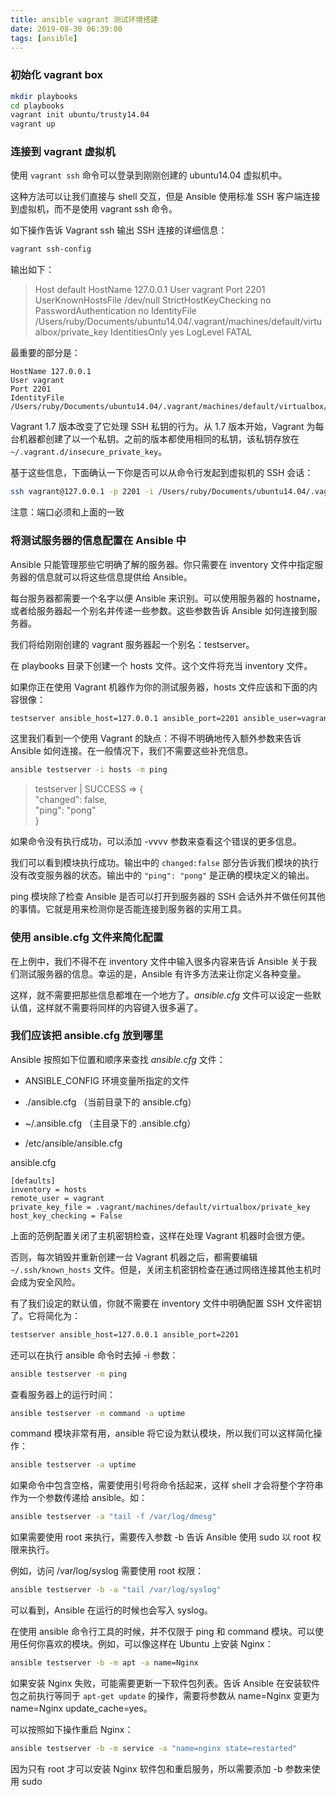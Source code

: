 ```yaml
---
title: ansible vagrant 测试环境搭建
date: 2019-08-30 06:39:00
tags: [ansible]
---
```


### 初始化 vagrant box

```bash
mkdir playbooks
cd playbooks
vagrant init ubuntu/trusty14.04
vagrant up
```

### 连接到 vagrant 虚拟机

使用 `vagrant ssh` 命令可以登录到刚刚创建的 ubuntu14.04 虚拟机中。

这种方法可以让我们直接与 shell 交互，但是 Ansible 使用标准 SSH 客户端连接到虚拟机，而不是使用 vagrant ssh 命令。

如下操作告诉 Vagrant ssh 输出 SSH 连接的详细信息：

```bash
vagrant ssh-config
```

输出如下：

> Host default
    HostName 127.0.0.1
    User vagrant
    Port 2201
    UserKnownHostsFile /dev/null
    StrictHostKeyChecking no
    PasswordAuthentication no
    IdentityFile /Users/ruby/Documents/ubuntu14.04/.vagrant/machines/default/virtualbox/private_key
    IdentitiesOnly yes
    LogLevel FATAL

最重要的部分是：

```
HostName 127.0.0.1
User vagrant
Port 2201
IdentityFile /Users/ruby/Documents/ubuntu14.04/.vagrant/machines/default/virtualbox/private_key
```

Vagrant 1.7 版本改变了它处理 SSH 私钥的行为。从 1.7 版本开始，Vagrant 为每台机器都创建了以一个私钥。之前的版本都使用相同的私钥，该私钥存放在 `~/.vagrant.d/insecure_private_key`。

基于这些信息，下面确认一下你是否可以从命令行发起到虚拟机的 SSH 会话：

```bash
ssh vagrant@127.0.0.1 -p 2201 -i /Users/ruby/Documents/ubuntu14.04/.vagrant/machines/default/virtualbox/private_key
```

注意：端口必须和上面的一致


### 将测试服务器的信息配置在 Ansible 中

Ansible 只能管理那些它明确了解的服务器。你只需要在 inventory 文件中指定服务器的信息就可以将这些信息提供给 Ansible。

每台服务器都需要一个名字以便 Ansible 来识别。可以使用服务器的 hostname，或者给服务器起一个别名并传递一些参数。这些参数告诉 Ansible 如何连接到服务器。

我们将给刚刚创建的 vagrant 服务器起一个别名：testserver。

在 playbooks 目录下创建一个 hosts 文件。这个文件将充当 inventory 文件。

如果你正在使用 Vagrant 机器作为你的测试服务器，hosts 文件应该和下面的内容很像：

```bash
testserver ansible_host=127.0.0.1 ansible_port=2201 ansible_user=vagrant ansible_private_key_file=/Users/ruby/Documents/ubuntu14.04/.vagrant/machines/default/virtualbox/private_key
```

这里我们看到一个使用 Vagrant 的缺点：不得不明确地传入额外参数来告诉 Ansible 如何连接。在一般情况下，我们不需要这些补充信息。

```bash
ansible testserver -i hosts -m ping
```

> testserver | SUCCESS => {  
      "changed": false,  
      "ping": "pong"  
  }

如果命令没有执行成功，可以添加 -vvvv 参数来查看这个错误的更多信息。

我们可以看到模块执行成功。输出中的 `changed:false` 部分告诉我们模块的执行没有改变服务器的状态。输出中的 `"ping": "pong"` 是正确的模块定义的输出。

ping 模块除了检查 Ansible 是否可以打开到服务器的 SSH 会话外并不做任何其他的事情。它就是用来检测你是否能连接到服务器的实用工具。


### 使用 ansible.cfg 文件来简化配置

在上例中，我们不得不在 inventory 文件中输入很多内容来告诉 Ansible 关于我们测试服务器的信息。幸运的是，Ansible 有许多方法来让你定义各种变量。

这样，就不需要把那些信息都堆在一个地方了。<em>ansible.cfg</em> 文件可以设定一些默认值，这样就不需要将同样的内容键入很多遍了。


### 我们应该把 ansible.cfg 放到哪里  

Ansible 按照如下位置和顺序来查找 <em>ansible.cfg</em> 文件：

* ANSIBLE_CONFIG 环境变量所指定的文件

* ./ansible.cfg （当前目录下的 ansible.cfg）

* ~/.ansible.cfg （主目录下的 .ansible.cfg）

* /etc/ansible/ansible.cfg


ansible.cfg

```
[defaults]
inventory = hosts
remote_user = vagrant
private_key_file = .vagrant/machines/default/virtualbox/private_key
host_key_checking = False
```

上面的范例配置关闭了主机密钥检查，这样在处理 Vagrant 机器时会很方便。

否则，每次销毁并重新创建一台 Vagrant 机器之后，都需要编辑 `~/.ssh/known_hosts` 文件。但是，关闭主机密钥检查在通过网络连接其他主机时会成为安全风险。

有了我们设定的默认值，你就不需要在 inventory 文件中明确配置 SSH 文件密钥了。它将简化为：

```bash
testserver ansible_host=127.0.0.1 ansible_port=2201
```

还可以在执行 ansible 命令时去掉 -i 参数：

```bash
ansible testserver -m ping 
```

查看服务器上的运行时间：

```bash
ansible testserver -m command -a uptime
```

command 模块非常有用，ansible 将它设为默认模块，所以我们可以这样简化操作：

```bash
ansible testserver -a uptime
```

如果命令中包含空格，需要使用引号将命令括起来，这样 shell 才会将整个字符串作为一个参数传递给 ansible。如：

```bash
ansible testserver -a "tail -f /var/log/dmesg"
```

如果需要使用 root 来执行，需要传入参数 -b 告诉 Ansible 使用 sudo 以 root 权限来执行。

例如，访问 /var/log/syslog 需要使用 root 权限：

```bash
ansible testserver -b -a "tail /var/log/syslog"
``` 

可以看到，Ansible 在运行的时候也会写入 syslog。

在使用 ansible 命令行工具的时候，并不仅限于 ping 和 command 模块。可以使用任何你喜欢的模块。例如，可以像这样在 Ubuntu 上安装 Nginx：

```bash
ansible testserver -b -m apt -a name=Nginx
```

如果安装 Nginx 失败，可能需要更新一下软件包列表。告诉 Ansible 在安装软件包之前执行等同于 `apt-get update` 的操作，需要将参数从 name=Nginx 变更为 name=Nginx update_cache=yes。

可以按照如下操作重启 Nginx：

```bash
ansible testserver -b -m service -a "name=nginx state=restarted"
```

因为只有 root 才可以安装 Nginx 软件包和重启服务，所以需要添加 -b 参数来使用 sudo

